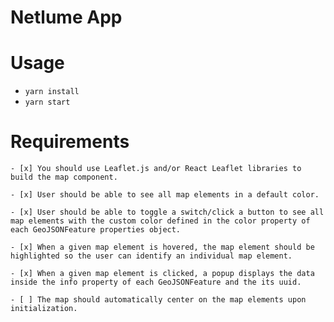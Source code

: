 # Netlume App
# Usage
- `yarn install`
- `yarn start`

# Requirements

    - [x] You should use Leaflet.js and/or React Leaflet libraries to build the map component.

    - [x] User should be able to see all map elements in a default color.

    - [x] User should be able to toggle a switch/click a button to see all map elements with the custom color defined in the color property of each GeoJSONFeature properties object.

    - [x] When a given map element is hovered, the map element should be highlighted so the user can identify an individual map element.

    - [x] When a given map element is clicked, a popup displays the data inside the info property of each GeoJSONFeature and the its uuid.

    - [ ] The map should automatically center on the map elements upon initialization.